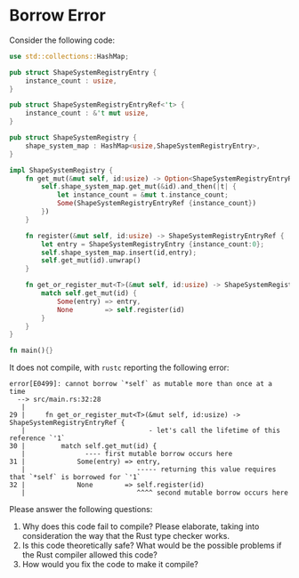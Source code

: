 # Borrow Error

Consider the following code:

```rust
use std::collections::HashMap;

pub struct ShapeSystemRegistryEntry {
    instance_count : usize,
}

pub struct ShapeSystemRegistryEntryRef<'t> {
    instance_count : &'t mut usize,
}

pub struct ShapeSystemRegistry {
    shape_system_map : HashMap<usize,ShapeSystemRegistryEntry>,
}

impl ShapeSystemRegistry {
    fn get_mut(&mut self, id:usize) -> Option<ShapeSystemRegistryEntryRef> {
        self.shape_system_map.get_mut(&id).and_then(|t| {
            let instance_count = &mut t.instance_count;
            Some(ShapeSystemRegistryEntryRef {instance_count})
        })
    }

    fn register(&mut self, id:usize) -> ShapeSystemRegistryEntryRef {
        let entry = ShapeSystemRegistryEntry {instance_count:0};
        self.shape_system_map.insert(id,entry);
        self.get_mut(id).unwrap()
    }

    fn get_or_register_mut<T>(&mut self, id:usize) -> ShapeSystemRegistryEntryRef {
        match self.get_mut(id) {
            Some(entry) => entry,
            None        => self.register(id)
        }
    }
}

fn main(){}
```

It does not compile, with `rustc` reporting the following error:

```
error[E0499]: cannot borrow `*self` as mutable more than once at a time
  --> src/main.rs:32:28
   |
29 |     fn get_or_register_mut<T>(&mut self, id:usize) -> ShapeSystemRegistryEntryRef {
   |                               - let's call the lifetime of this reference `'1`
30 |         match self.get_mut(id) {
   |               ---- first mutable borrow occurs here
31 |             Some(entry) => entry,
   |                            ----- returning this value requires that `*self` is borrowed for `'1`
32 |             None        => self.register(id)
   |                            ^^^^ second mutable borrow occurs here
```

Please answer the following questions:

1. Why does this code fail to compile? Please elaborate, taking into consideration the way that the
   Rust type checker works.
2. Is this code theoretically safe? What would be the possible problems if the Rust compiler allowed
   this code?
3. How would you fix the code to make it compile?

